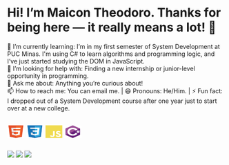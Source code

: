 
<div>
  <h1>Hi! I’m Maicon Theodoro. Thanks for being here — it really means a lot! 👋</h1>
  <p>
  🌱 I’m currently learning: I’m in my first semester of System Development at PUC Minas. I'm using C# to learn algorithms and programming logic, and I’ve just started studying the DOM in JavaScript.<br>
  🤔 I’m looking for help with: Finding a new internship or junior-level opportunity in programming.<br>
  💬 Ask me about: Anything you’re curious about!<br>
  📫 How to reach me: You can email me. |
  😄 Pronouns: He/Him. |
  ⚡ Fun fact: I dropped out of a System Development course after one year just to start over at a new college.<br>
    </p>
</div>
<!-- Im going to improve this feature in the future.
[![Maicon GitHub stats](https://github-readme-stats.vercel.app/api?username=MaiconVts)](https://github.com/MaiconVts/github-readme-stats)
[![Top Langs](https://github-readme-stats.vercel.app/api/top-langs/?username=MaiconVts)](https://github.com/MaiconVts/github-readme-stats) -->
<div style="display: inline_block"><br>
  <img align="center" alt="Maicon-HTML" height="30" width="40" src="https://raw.githubusercontent.com/devicons/devicon/master/icons/html5/html5-original.svg">
  <img align="center" alt="Maicon-CSS" height="30" width="40" src="https://raw.githubusercontent.com/devicons/devicon/master/icons/css3/css3-original.svg">
  <img align="center" alt="Maicon-Js" height="30" width="40" src="https://raw.githubusercontent.com/devicons/devicon/master/icons/javascript/javascript-plain.svg">
  <img align="center" alt="Maicon-Csharp" height="30" width="40" src="https://raw.githubusercontent.com/devicons/devicon/master/icons/csharp/csharp-original.svg">
</div>

  ##
 
<div> 
  <a href="https://instagram.com/rafaballerini" target="_blank"><img src="https://img.shields.io/badge/-Instagram-%23E4405F?style=for-the-badge&logo=instagram&logoColor=white" target="_blank"></a>
  <a href = "mailto:mvitor142@gmail.com"><img src="https://img.shields.io/badge/-Gmail-%23333?style=for-the-badge&logo=gmail&logoColor=white" target="_blank"></a>
  <a href="https://www.linkedin.com/in/maicontheodoro/" target="_blank"><img src="https://img.shields.io/badge/-LinkedIn-%230077B5?style=for-the-badge&logo=linkedin&logoColor=white" target="_blank"></a> 
</div>
